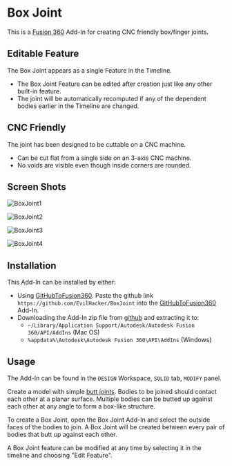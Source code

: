 # Box Joint

This is a [Fusion 360](https://www.autodesk.com/products/fusion-360/overview) Add-In for creating CNC friendly box/finger joints.

## Editable Feature

The Box Joint appears as a single Feature in the Timeline.

* The Box Joint Feature can be edited after creation just like any other built-in feature.
* The joint will be automatically recomputed if any of the dependent bodies earlier in the Timeline are changed.

## CNC Friendly

The joint has been designed to be cuttable on a CNC machine.

* Can be cut flat from a single side on an 3-axis CNC machine.
* No voids are visible even though inside corners are rounded.

## Screen Shots

![BoxJoint1](https://github.com/EvilHacker/BoxJoint/assets/6175398/30556d0e-5731-4d13-a690-e96b2998a220)

![BoxJoint2](https://github.com/EvilHacker/BoxJoint/assets/6175398/3521f3d9-5d79-48d2-96bd-85b8eeb5541f)

![BoxJoint3](https://github.com/EvilHacker/BoxJoint/assets/6175398/80d32152-d66f-4f07-979a-e63abc7cafd5)

![BoxJoint4](https://github.com/EvilHacker/BoxJoint/assets/6175398/05f251b6-883c-4303-a9a6-cdd9a2b7ca23)

## Installation

This Add-In can be installed by either:

* Using [GitHubToFusion360](https://apps.autodesk.com/FUSION/en/Detail/Index?id=789800822168335025). Paste the github link `https://github.com/EvilHacker/BoxJoint` into the [GitHubToFusion360](https://apps.autodesk.com/FUSION/en/Detail/Index?id=789800822168335025) Add-In.
* Downloading the Add-In zip file from [github](https://codeload.github.com/EvilHacker/BoxJoint/zip/refs/heads/main) and extracting it to:
	* `~/Library/Application Support/Autodesk/Autodesk Fusion 360/API/AddIns` (Mac OS)
	* `%appdata%\Autodesk\Autodesk Fusion 360\API\AddIns` (Windows)

## Usage

The Add-In can be found in the `DESIGN` Workspace, `SOLID` tab, `MODIFY` panel.

Create a model with simple [butt joints](https://en.wikipedia.org/wiki/Butt_joint). Bodies to be joined should contact each other at a planar surface. Multiple bodies can be butted up against each other at any angle to form a box-like structure.

To create a Box Joint, open the Box Joint Add-In and select the outside faces of the bodies to join. A Box Joint will be created between every pair of bodies that butt up against each other.

A Box Joint feature can be modified at any time by selecting it in the timeline and choosing "Edit Feature".

